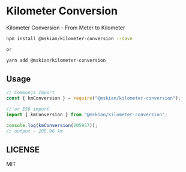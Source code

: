 # Kilometer Conversion

Kilometer Conversion - From Meter to Kilometer

```sh
npm install @mskian/kilometer-conversion --save

or

yarn add @mskian/kilometer-conversion
```

## Usage

```js
// Commonjs Import
const { kmConversion } = require("@mskian/kilometer-conversion");

// or ES6 import
import { kmConversion } from "@mskian/kilometer-conversion";

console.log(kmConversion(205957));
// output - 205.96 km
```

## LICENSE

MIT
